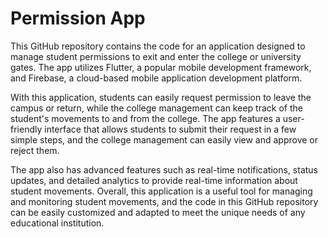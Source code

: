 # Permission App

This GitHub repository contains the code for an application designed to manage student permissions to exit and enter the college or university gates. The app utilizes Flutter, a popular mobile development framework, and Firebase, a cloud-based mobile application development platform.

With this application, students can easily request permission to leave the campus or return, while the college management can keep track of the student's movements to and from the college. The app features a user-friendly interface that allows students to submit their request in a few simple steps, and the college management can easily view and approve or reject them.

The app also has advanced features such as real-time notifications, status updates, and detailed analytics to provide real-time information about student movements. Overall, this application is a useful tool for managing and monitoring student movements, and the code in this GitHub repository can be easily customized and adapted to meet the unique needs of any educational institution.




